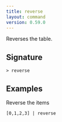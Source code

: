 ```yaml
---
title: reverse
layout: command
version: 0.59.0
---
```


Reverses the table.

## Signature

```> reverse ```

## Examples

Reverse the items
```shell
[0,1,2,3] | reverse
```

